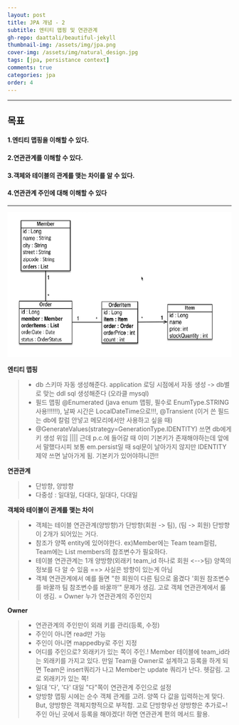 ```yaml
---
layout: post
title: JPA 개념 - 2
subtitle: 엔티티 맵핑 및 연관관계
gh-repo: daattali/beautiful-jekyll
thumbnail-img: /assets/img/jpa.png
cover-img: /assets/img/natural_design.jpg
tags: [jpa, persistance context]
comments: true
categories: jpa
order: 4
---
```


___
## 목표

#### 1.엔티티 맵핑을 이해할 수 있다.
#### 2.연관관계를 이해할 수 있다.
#### 3.객체와 테이블의 관계를 맺는 차이를 알 수 있다.
#### 4.연관관계 주인에 대해 이해할 수 있다
___

![jpa 그림 - 1](/assets/img/21.04.21-jpa연습[그림1].png)


__엔티티 맵핑__

> - db 스키마 자동 생성해준다. application 로딩 시점에서 자동 생성 -> db별로 맞는 ddl sql 생성해준다 (오라클 mysql)
> - 필드 맵핑 @Enumerated (java enum 맵핑, 필수로 EnumType.STRING 사용!!!!!!), 날짜 시간은 LocalDateTime으로!!!, @Transient (이거 쓴 필드는 db에 칼럼 안넣고 메모리에서만 사용하고 싶을 때)
> -  @GenerateValues(strategy=GenerationType.IDENTITY) 쓰면 db에게 키 생성 위임 |||| 근데 p.c.에 들어갈 때 이미 기본키가 존재해야하는데 앞에서 말했다시피 보통 em.persist일 때 sql문이 날아가지 않지만 IDENTITY 제약 쓰면 날아가게 됨. 기본키가 있어야하니깐!!

__연관관계__

> - 단방향, 양방향
> - 다중성 : 일대일, 다대다, 일대다, 다대일





__객체와 테이블이 관계를 맺는 차이__

> - 객체는 테이블 연관관계(양방향)가 단방향(회원 -> 팀), (팀 -> 회원) 단방향이 2개가 되어있는 거다. 
> - 참조가 양쪽 entity에 있어야한다. ex)Member에는 Team team컬럼, Team에는 List members의 참조변수가 필요하다.
> - 테이블 연관관계는 1개 양방향(외래키 team_id 하나로 회원 <-->팀) 양쪽의 정보를 다 알 수 있음  ==> 사실은 방향이 있는게 아님
> - 객체 연관관계에서 예를 들면 "한 회원이 다른 팀으로 옮겼다 '회원 참조변수를 바꿀까 팀 참조변수를 바꿀까'" 문제가 생김. 고로 객체 연관관계에서 룰이 생김. = Owner 누가 연관관계의 주인인지

__Owner__

> - 연관관계의 주인만이 외래 키를 관리(등록, 수정)
> - 주인이 아니면 read만 가능
> - 주인이 아니면 mappedby로 주인 지정
> - 어디를 주인으로? 외래키가 있는 쪽이 주인.!   Member 테이블에 team_id라는 외래키를 가지고 있다. 만일 Team을 Owner로 설계하고 등록을 하게 되면 Team은 insert쿼리가 나고 Member는 update 쿼리가 난다. 헷갈림. 고로 외래키가 있는 쪽!
> - 일대 '다', '다' 대일   "다"쪽이 연관관계 주인으로 설정
> - 양방향 맵핑 시에는 순수 객체 관계를 고려. 양쪽 다 값을 입력하는게 맞다.		But, 양방향은 객체지향적으로 부적합. 고로 단방향우선 양방향은 추가로~! 주인 아닌 곳에서 등록을 해야겠다! 하면 연관관계 편의 메서드 활용.
